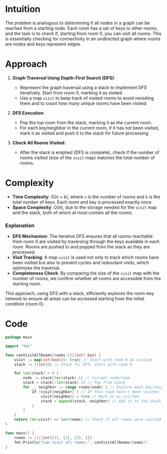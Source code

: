 # Intuition
The problem is analogous to determining if all nodes in a graph can be reached from a starting node. Each room has a set of keys to other rooms, and the task is to check if, starting from room 0, you can visit all rooms. This is essentially checking for connectivity in an undirected graph where rooms are nodes and keys represent edges.

# Approach
1. **Graph Traversal Using Depth-First Search (DFS)**:
    - Represent the graph traversal using a stack to implement DFS iteratively. Start from room 0, marking it as visited.
    - Use a map `visit` to keep track of visited rooms to avoid revisiting them and to count how many unique rooms have been visited.

2. **DFS Execution**:
    - Pop the top room from the stack, marking it as the current room.
    - For each key/neighbor in the current room, if it has not been visited, mark it as visited and push it to the stack for future processing.

3. **Check All Rooms Visited**:
    - After the stack is emptied (DFS is complete), check if the number of rooms visited (size of the `visit` map) matches the total number of rooms.

# Complexity
- **Time Complexity**: O(n + k), where `n` is the number of rooms and `k` is the total number of keys. Each room and key is processed exactly once.
- **Space Complexity**: O(n), due to the storage needed for the `visit` map and the stack, both of which at most contain all the rooms.

### Explanation
- **DFS Mechanism**: The iterative DFS ensures that all rooms reachable from room 0 are visited by traversing through the keys available in each room. Rooms are pushed to and popped from the stack as they are processed.
- **Visit Tracking**: A map `visit` is used not only to track which rooms have been visited but also to prevent cycles and redundant visits, which optimizes the traversal.
- **Completeness Check**: By comparing the size of the `visit` map with the number of rooms, we confirm whether all rooms are accessible from the starting room.

This approach, using DFS with a stack, efficiently explores the room-key network to ensure all areas can be accessed starting from the initial condition (room 0).

# Code
```go
package main

import "fmt"

func canVisitAllRooms(rooms [][]int) bool {
    visit := map[int]bool{0: true} // Start with room 0 as visited
    stack := []int{0} // Stack for DFS, start with room 0

    for len(stack) > 0 {
        node := stack[len(stack)-1] // Current node/room
        stack = stack[:len(stack)-1] // Pop from stack
        for _, neighbor := range rooms[node] { // Explore each key/neighbor
            if !visit[neighbor] { // If this room hasn't been visited
                visit[neighbor] = true // Mark it as visited
                stack = append(stack, neighbor) // Add it to the stack for further exploration
            }
        }
    }
    return len(visit) == len(rooms) // Check if all rooms were visited
}

func main() {
    rooms := [][]int{{1}, {2}, {3}, {}}
    fmt.Println("Can visit all rooms:", canVisitAllRooms(rooms))
}
```
